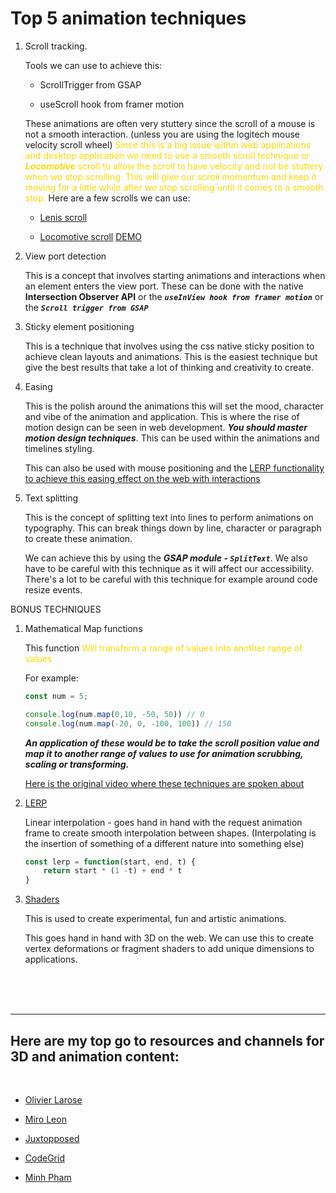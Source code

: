 # Top 5 animation techniques

1. Scroll tracking.

   Tools we can use to achieve this:

   - ScrollTrigger from GSAP

   - useScroll hook from framer motion

    These animations are often very stuttery since the scroll of a mouse is not a smooth interaction. (unless you are using the logitech mouse velocity scroll wheel) <font color=gold>Since this is a big issue within web applications and desktop application we need to use a smooth scroll technique or **_Locomotive_** scroll to allow the scroll to have velocity and not be stuttery when we stop scrolling. This will give our scroll momentum and keep it moving for a little while after we stop scrolling until it comes to a smooth stop.</font> Here are a few scrolls we can use:

    - [Lenis scroll](https://lenis.darkroom.engineering/)

    - [Locomotive scroll](https://scroll.locomotive.ca/docs/#/) [DEMO](https://scroll.locomotive.ca/demo/)

2. View port detection

    This is a concept that involves starting animations and interactions when an element enters the view port. These can be done with the native **Intersection Observer API** or the ***`useInView hook from framer motion`*** or the ***`Scroll trigger from GSAP`***

3. Sticky element positioning

    This is a technique that involves using the css native sticky position to achieve clean layouts and animations. This is the easiest technique but give the best results that take a lot of thinking and creativity to create.

4. Easing 

    This is the polish around the animations this will set the mood, character and vibe of the animation and application. This is where the rise of motion design can be seen in web development. ***You should master motion design techniques***. This can be used within the animations and timelines styling.

    This can also be used with mouse positioning and the [LERP functionality to achieve this easing effect on the web with interactions](./3D_AND_ANIMATION.md#what-is-linear-interpolation-and-how-is-it-useful-to-us-lerp)

5. Text splitting

    This is the concept of splitting text into lines to perform animations on typography. This can break things down by line, character or paragraph to create these animation.

    We can achieve this by using the ***GSAP module - `SplitText`***. We also have to be careful with this technique as it will affect our accessibility. There's a lot to be careful with this technique for example around code resize events.

BONUS TECHNIQUES

1. Mathematical Map functions

    This function <font color=gold>Will transform a range of values into another range of values</font>

    For example:

    ```js
    const num = 5;

    console.log(num.map(0,10, -50, 50)) // 0
    console.log(num.map(-20, 0, -100, 100)) // 150
    ```

    ***An application of these would be to take the scroll position value and map it to another range of values to use for animation scrubbing, scaling or transforming.***

    [Here is the original video where these techniques are spoken about](https://www.youtube.com/watch?v=9eHEOAn2FOA&list=PLgK9MCRnYB1B8dYTP0keUeW0mSIenFtks&index=60)

2. [LERP](./3D_AND_ANIMATION.md#what-is-linear-interpolation-and-how-is-it-useful-to-us-lerp)

    Linear interpolation - goes hand in hand with the request animation frame to create smooth interpolation between shapes. (Interpolating is the insertion of something of a different nature into something else)

    ```js
    const lerp = function(start, end, t) {
        return start * (1 -t) + end * t
    }
    ```

3. [Shaders](./Shaders/Shaders.md)

    This is used to create experimental, fun and artistic animations.

    This goes hand in hand with 3D on the web. We can use this to create vertex deformations or fragment shaders to add unique dimensions to applications.

<br />

<br />

<br />

<hr />

## Here are my top go to resources and channels for 3D and animation content:

<br />

- [Olivier Larose](https://www.youtube.com/@olivierlarose1)

- [Miro Leon](https://www.youtube.com/channel/UCWBnAcqKfM_hBx_XgpP97Tg)

- [Juxtopposed](https://www.youtube.com/@juxtopposed)

- [CodeGrid](https://www.youtube.com/@codegrid)

- [Minh Pham](https://www.youtube.com/@MinhPhamDesign)